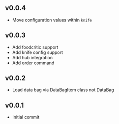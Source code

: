 ## v0.0.4
* Move configuration values within `knife`

## v0.0.3
* Add foodcritic support
* Add knife config support
* Add hub integration
* Add order command

## v0.0.2
* Load data bag via DataBagItem class not DataBag

## v0.0.1
* Initial commit

